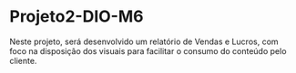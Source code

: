 # Projeto2-DIO-M6
Neste projeto, será desenvolvido um relatório de Vendas e Lucros, com foco na disposição dos visuais para facilitar o consumo do conteúdo pelo cliente. 
